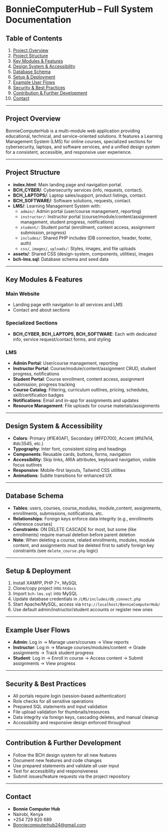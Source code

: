 # BonnieComputerHub – Full System Documentation

## Table of Contents
1. [Project Overview](#project-overview)
2. [Project Structure](#project-structure)
3. [Key Modules & Features](#key-modules--features)
4. [Design System & Accessibility](#design-system--accessibility)
5. [Database Schema](#database-schema)
6. [Setup & Deployment](#setup--deployment)
7. [Example User Flows](#example-user-flows)
8. [Security & Best Practices](#security--best-practices)
9. [Contribution & Further Development](#contribution--further-development)
10. [Contact](#contact)

---

## Project Overview
BonnieComputerHub is a multi-module web application providing educational, technical, and service-oriented solutions. It features a Learning Management System (LMS) for online courses, specialized sections for cybersecurity, laptops, and software services, and a unified design system for a consistent, accessible, and responsive user experience.

---

## Project Structure
- **index.html**: Main landing page and navigation portal.
- **BCH_CYBER/**: Cybersecurity services (info, requests, contact).
- **BCH_LAPTOPS/**: Laptop sales/support, product listings, contact.
- **BCH_SOFTWARE/**: Software solutions, requests, contact.
- **LMS/**: Learning Management System with:
  - `admin/`: Admin portal (user/course management, reporting)
  - `instructor/`: Instructor portal (course/module/content/assignment management, student progress, notifications)
  - `student/`: Student portal (enrollment, content access, assignment submission, progress)
  - `includes/`: Shared PHP includes (DB connection, header, footer, auth)
  - `css/`, `images/`, `uploads/`: Styles, images, and file uploads
- **assets/**: Shared CSS (design-system, components, utilities), images
- **bch-lms.sql**: Database schema and seed data

---

## Key Modules & Features
### Main Website
- Landing page with navigation to all services and LMS
- Contact and about sections

### Specialized Sections
- **BCH_CYBER, BCH_LAPTOPS, BCH_SOFTWARE**: Each with dedicated info, service request/contact forms, and styling

### LMS
- **Admin Portal**: User/course management, reporting
- **Instructor Portal**: Course/module/content/assignment CRUD, student progress, notifications
- **Student Portal**: Course enrollment, content access, assignment submission, progress tracking
- **Course Catalog**: Filtering, curriculum outlines, pricing, schedules, skill/certification badges
- **Notifications**: Email and in-app for assignments and updates
- **Resource Management**: File uploads for course materials/assignments

---

## Design System & Accessibility
- **Colors**: Primary (#1E40AF), Secondary (#FFD700), Accent (#fd7e14, #dc3545, etc.)
- **Typography**: Inter font, consistent sizing and headings
- **Components**: Reusable cards, buttons, forms, navigation
- **Accessibility**: Skip links, ARIA attributes, keyboard navigation, visible focus outlines
- **Responsive**: Mobile-first layouts, Tailwind CSS utilities
- **Animations**: Subtle transitions for enhanced UX

---

## Database Schema
- **Tables**: users, courses, course_modules, module_content, assignments, enrollments, submissions, notifications, etc.
- **Relationships**: Foreign keys enforce data integrity (e.g., enrollments reference courses)
- **Constraints**: ON DELETE CASCADE for most, but some (like enrollments) require manual deletion before parent deletion
- **Note**: When deleting a course, related enrollments, modules, module content, and assignments must be deleted first to satisfy foreign key constraints (see `delete_course.php` logic)

---

## Setup & Deployment
1. Install XAMPP, PHP 7+, MySQL
2. Clone/copy project into `htdocs`
3. Import `bch-lms.sql` into MySQL
4. Update database credentials in `/LMS/includes/db_connect.php`
5. Start Apache/MySQL, access via `http://localhost/BonnieComputerHub/`
6. Use default admin/instructor/student accounts or register new ones

---

## Example User Flows
- **Admin**: Log in → Manage users/courses → View reports
- **Instructor**: Log in → Manage courses/modules/content → Grade assignments → Track student progress
- **Student**: Log in → Enroll in course → Access content → Submit assignments → View progress

---

## Security & Best Practices
- All portals require login (session-based authentication)
- Role checks for all sensitive operations
- Prepared SQL statements and input validation
- File upload validation for thumbnails/resources
- Data integrity via foreign keys, cascading deletes, and manual cleanup
- Accessibility and responsive design enforced throughout

---

## Contribution & Further Development
- Follow the BCH design system for all new features
- Document new features and code changes
- Use prepared statements and validate all user input
- Test for accessibility and responsiveness
- Submit issues/feature requests via the project repository

---

## Contact
- **Bonnie Computer Hub**
- Nairobi, Kenya
- +254 729 820 689
- Bonniecomputerhub24@gmail.com
